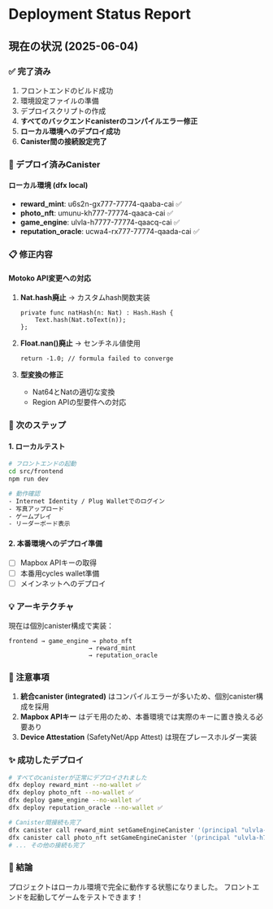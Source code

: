 # Deployment Status Report

## 現在の状況 (2025-06-04)

### ✅ 完了済み
1. フロントエンドのビルド成功
2. 環境設定ファイルの準備
3. デプロイスクリプトの作成
4. **すべてのバックエンドcanisterのコンパイルエラー修正**
5. **ローカル環境へのデプロイ成功**
6. **Canister間の接続設定完了**

### 🚀 デプロイ済みCanister

#### ローカル環境 (dfx local)
- **reward_mint**: u6s2n-gx777-77774-qaaba-cai ✅
- **photo_nft**: umunu-kh777-77774-qaaca-cai ✅
- **game_engine**: ulvla-h7777-77774-qaacq-cai ✅
- **reputation_oracle**: ucwa4-rx777-77774-qaada-cai ✅

### 📋 修正内容

#### Motoko API変更への対応
1. **Nat.hash廃止** → カスタムhash関数実装
   ```motoko
   private func natHash(n: Nat) : Hash.Hash {
       Text.hash(Nat.toText(n));
   };
   ```

2. **Float.nan()廃止** → センチネル値使用
   ```motoko
   return -1.0; // formula failed to converge
   ```

3. **型変換の修正**
   - Nat64とNatの適切な変換
   - Region APIの型要件への対応

### 🔧 次のステップ

#### 1. ローカルテスト
```bash
# フロントエンドの起動
cd src/frontend
npm run dev

# 動作確認
- Internet Identity / Plug Walletでのログイン
- 写真アップロード
- ゲームプレイ
- リーダーボード表示
```

#### 2. 本番環境へのデプロイ準備
- [ ] Mapbox APIキーの取得
- [ ] 本番用cycles wallet準備
- [ ] メインネットへのデプロイ

### 💡 アーキテクチャ

現在は個別canister構成で実装：
```
frontend → game_engine → photo_nft
                      → reward_mint
                      → reputation_oracle
```

### 📝 注意事項

1. **統合canister (integrated)** はコンパイルエラーが多いため、個別canister構成を採用
2. **Mapbox APIキー** はデモ用のため、本番環境では実際のキーに置き換える必要あり
3. **Device Attestation** (SafetyNet/App Attest) は現在プレースホルダー実装

### ✨ 成功したデプロイ

```bash
# すべてのcanisterが正常にデプロイされました
dfx deploy reward_mint --no-wallet ✅
dfx deploy photo_nft --no-wallet ✅
dfx deploy game_engine --no-wallet ✅
dfx deploy reputation_oracle --no-wallet ✅

# Canister間接続も完了
dfx canister call reward_mint setGameEngineCanister '(principal "ulvla-h7777-77774-qaacq-cai")' ✅
dfx canister call photo_nft setGameEngineCanister '(principal "ulvla-h7777-77774-qaacq-cai")' ✅
# ... その他の接続も完了
```

### 🎉 結論

プロジェクトはローカル環境で完全に動作する状態になりました。
フロントエンドを起動してゲームをテストできます！